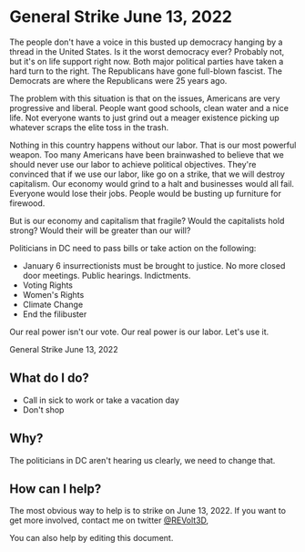 # General Strike June 13, 2022
The people don't have a voice in this busted up democracy hanging by a thread in the United States. Is it the worst democracy ever? Probably not, but it's on life support right now. Both major political parties have taken a hard turn to the right. The Republicans have gone full-blown fascist. The Democrats are where the Republicans were 25 years ago. 

The problem with this situation is that on the issues, Americans are very progressive and liberal. People want good schools, clean water and a nice life. Not everyone wants to just grind out a meager existence picking up whatever scraps the elite toss in the trash. 

Nothing in this country happens without our labor. That is our most powerful weapon. Too many Americans have been brainwashed to believe that we should never use our labor to achieve political objectives. They're convinced that if we use our labor, like go on a strike, that we will destroy capitalism. Our economy would grind to a halt and businesses would all fail. Everyone would lose their jobs. People would be busting up furniture for firewood. 

But is our economy and capitalism that fragile? Would the capitalists hold strong? Would their will be greater than our will?

Politicians in DC need to pass bills or take action on the following:
* January 6 insurrectionists must be brought to justice. No more closed door meetings. Public hearings. Indictments.
* Voting Rights
* Women's Rights
* Climate Change
* End the filibuster

Our real power isn't our vote. Our real power is our labor. Let's use it.

General Strike 
June 13, 2022

## What do I do?
* Call in sick to work or take a vacation day
* Don't shop

## Why?
The politicians in DC aren't hearing us clearly, we need to change that.

## How can I help?
The most obvious way to help is to strike on June 13, 2022. If you want to get more involved, contact me on twitter [@REVolt3D](https://twitter.com/revolt3d),

You can also help by editing this document.
